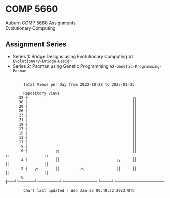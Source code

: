# COMP 5660
Auburn COMP 5660 Assignments  
Evolutionary Computing

## Assignment Series
- Series 1: Bridge Designs using Evolutionary Computing `A1-Evolutionary-Bridge-Design`
- Series 2: Pacman using Genetic Programming `A2-Genetic-Programming-Pacman`

```

        Total Views per Day from 2022-10-28 to 2023-01-25

        Repository Views
      32 ┼                                              ╭╮
      30 ┤                                              ││
      28 ┤                                              ││
      26 ┤                                              ││
      23 ┤                                              ││
      21 ┤                                              ││
      19 ┤                                              ││
      17 ┤                                              ││
      15 ┤                                              ││
      13 ┤                                              ││
      11 ┤                                              ││
       9 ┤                                              ││
       6 ┤            ╭╮                                ││                      ╭╮               ╭╮
       4 ┤            ││                         ╭╮     ││                      ││               ││
       2 ┤   ╭╮       ││         ╭╮              ││     ││                      ││               ││
       0 ┼───╯╰───────╯╰─────────╯╰──────────────╯╰─────╯╰──────────────────────╯╰───────────────╯╰

        Chart last updated - Wed Jan 25 00:40:52 2023 UTC
        
```
